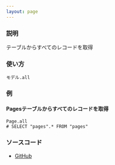 ```yaml
---
layout: page
---
```

### 説明
テーブルからすべてのレコードを取得

### 使い方
    モデル.all

### 例
#### Pagesテーブルからすべてのレコードを取得
    Page.all
    # SELECT "pages".* FROM "pages"

### ソースコード
* [GitHub](https://github.com/rails/rails/blob/f33d52c95217212cbacc8d5e44b5a8e3cdc6f5b3/activerecord/lib/active_record/scoping/named.rb#L26)
